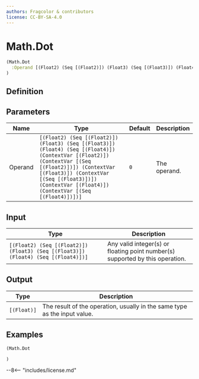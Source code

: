 ```yaml
---
authors: Fragcolor & contributors
license: CC-BY-SA-4.0
---
```



# Math.Dot

```clojure
(Math.Dot
  :Operand [(Float2) (Seq [(Float2)]) (Float3) (Seq [(Float3)]) (Float4) (Seq [(Float4)]) (ContextVar [(Float2)]) (ContextVar [(Seq [(Float2)])]) (ContextVar [(Float3)]) (ContextVar [(Seq [(Float3)])]) (ContextVar [(Float4)]) (ContextVar [(Seq [(Float4)])])]
)
```


## Definition




## Parameters

| Name | Type | Default | Description |
|------|------|---------|-------------|
| Operand | `[(Float2) (Seq [(Float2)]) (Float3) (Seq [(Float3)]) (Float4) (Seq [(Float4)]) (ContextVar [(Float2)]) (ContextVar [(Seq [(Float2)])]) (ContextVar [(Float3)]) (ContextVar [(Seq [(Float3)])]) (ContextVar [(Float4)]) (ContextVar [(Seq [(Float4)])])]` | `0` | The operand. |


## Input

| Type | Description |
|------|-------------|
| `[(Float2) (Seq [(Float2)]) (Float3) (Seq [(Float3)]) (Float4) (Seq [(Float4)])]` | Any valid integer(s) or floating point number(s) supported by this operation. |


## Output

| Type | Description |
|------|-------------|
| `[(Float)]` | The result of the operation, usually in the same type as the input value. |


## Examples

```clojure
(Math.Dot

)
```


--8<-- "includes/license.md"
